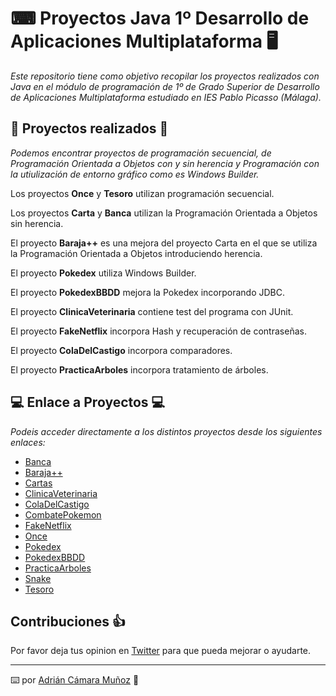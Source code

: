 # ⌨ Proyectos Java 1º Desarrollo de Aplicaciones Multiplataforma 🖥

_Este repositorio tiene como objetivo recopilar los proyectos realizados con Java en el módulo de programación de 1º de Grado Superior de Desarrollo de Aplicaciones Multiplataforma estudiado en IES Pablo Picasso (Málaga)._

## 📁 Proyectos realizados 📁

_Podemos encontrar proyectos de programación secuencial, de Programación Orientada a Objetos con y sin herencia y Programación con la utiulización de entorno gráfico como es Windows Builder._

Los proyectos **Once** y **Tesoro** utilizan programación secuencial.

Los proyectos **Carta** y **Banca** utilizan la Programación Orientada a Objetos sin herencia.

El proyecto **Baraja++** es una mejora del proyecto Carta en el que se utiliza la Programación Orientada a Objetos introduciendo herencia.

El proyecto **Pokedex** utiliza Windows Builder.

El proyecto **PokedexBBDD** mejora la Pokedex incorporando JDBC.

El proyecto **ClinicaVeterinaria** contiene test del programa con JUnit.

El proyecto **FakeNetflix** incorpora Hash y recuperación de contraseñas.

El proyecto **ColaDelCastigo** incorpora comparadores.

El proyecto **PracticaArboles** incorpora tratamiento de árboles.

## 💻 Enlace a Proyectos 💻

_Podeis acceder directamente a los distintos proyectos desde los siguientes enlaces:_

* [Banca](https://github.com/camu740/JavaProjects1DAM/tree/main/Banca)
* [Baraja++](https://github.com/camu740/JavaProjects1DAM/tree/main/Baraja%2B%2B) 
* [Cartas](https://github.com/camu740/JavaProjects1DAM/tree/main/Cartas) 
* [ClinicaVeterinaria](https://github.com/camu740/JavaProjects1DAM/tree/main/ClinicaVeterinaria) 
* [ColaDelCastigo](https://github.com/camu740/JavaProjects1DAM/tree/main/ColaDelCastigo)
* [CombatePokemon](https://github.com/camu740/JavaProjects1DAM/tree/main/CombatePokemon)
* [FakeNetflix](https://github.com/camu740/JavaProjects1DAM/tree/main/FakeNetflix)
* [Once](https://github.com/camu740/JavaProjects1DAM/tree/main/Once)
* [Pokedex](https://github.com/camu740/JavaProjects1DAM/tree/main/Pokedex) 
* [PokedexBBDD](https://github.com/camu740/JavaProjects1DAM/tree/main/PokedexBBDD)
* [PracticaArboles](https://github.com/camu740/JavaProjects1DAM/tree/main/PracticaArboles)
* [Snake](https://github.com/camu740/JavaProjects1DAM/tree/main/Snake)
* [Tesoro](https://github.com/camu740/JavaProjects1DAM/tree/main/Tesoro)

## Contribuciones 👍 

Por favor deja tus opinion en [Twitter](https://twitter.com/adriancamara740) para que pueda mejorar o ayudarte.

---
⌨️ por [Adrián Cámara Muñoz](https://twitter.com/adriancamara740) 💛

